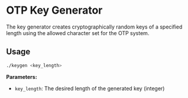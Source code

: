 # OTP Key Generator

The key generator creates cryptographically random keys of a specified length using the allowed character set for the OTP system.

## Usage

```bash
./keygen <key_length>
```

**Parameters:**
- `key_length`: The desired length of the generated key (integer)
